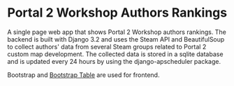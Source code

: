 # Portal 2 Workshop Authors Rankings
A single page web app that shows Portal 2 Workshop authors rankings. The backend is built with Django 3.2 and uses the Steam API and BeautifulSoup to collect authors' data from several Steam groups related to Portal 2 custom map development. The collected data is stored in a sqlite database and is updated every 24 hours by using the django-apscheduler package.

Bootstrap and [Bootstrap Table](https://bootstrap-table.com/) are used for frontend.